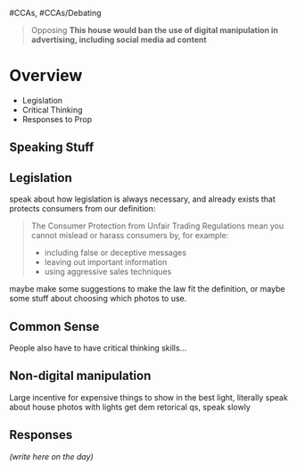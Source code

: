 #CCAs, #CCAs/Debating


> Opposing **This house would ban the use of digital manipulation in advertising, including social media ad content**

# Overview
 - Legislation
 - Critical Thinking
 - Responses to Prop

## Speaking Stuff
## Legislation
speak about how legislation is always necessary, and already exists that protects consumers from our definition:
>The Consumer Protection from Unfair Trading Regulations mean you cannot mislead or harass consumers by, for example:
> -   including false or deceptive messages
> -   leaving out important information
> -   using aggressive sales techniques

maybe make some suggestions to make the law fit the definition, or maybe some stuff about choosing which photos to use.

## Common Sense
People also have to have critical thinking skills...

## Non-digital manipulation
Large incentive for expensive things to show in the best light, literally
speak about house photos with lights
get dem retorical qs, speak slowly

## Responses
*(write here on the day)*